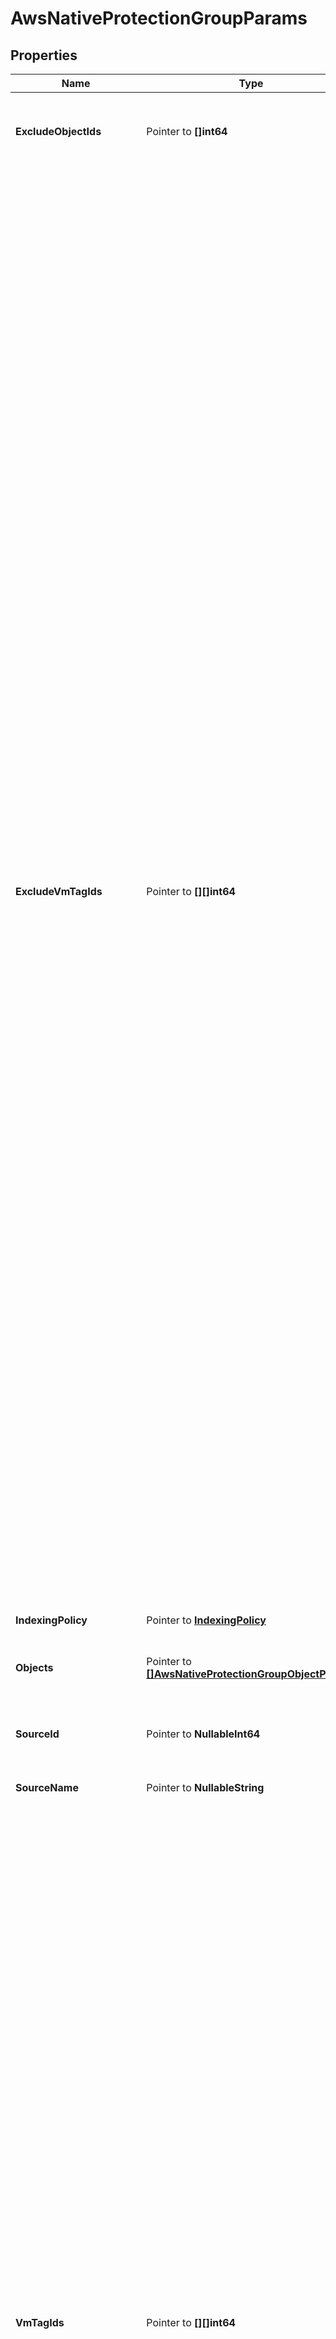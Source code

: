 # AwsNativeProtectionGroupParams

## Properties

Name | Type | Description | Notes
------------ | ------------- | ------------- | -------------
**ExcludeObjectIds** | Pointer to **[]int64** | Specifies the objects to be excluded in the Protection Group. | [optional] 
**ExcludeVmTagIds** | Pointer to **[][]int64** | Array of Arrays of VM Tag Ids that Specify VMs to Exclude. Optionally specify a list of VMs to exclude from protecting by listing Protection Source ids of VM Tags in this two dimensional array. Using this two dimensional array of Tag ids, the Cluster generates a list of VMs to exclude from protecting, which are derived from intersections of the inner arrays and union of the outer array, as shown by the following example. For example a Datacenter is selected to be protected but you want to exclude all the &#39;Former Employees&#39; VMs in the East and West but keep all the VMs for &#39;Former Employees&#39; in the South which are also stored in this Datacenter, by specifying the following tag id array: [ [1000, 2221], [1000, 3031] ], where 1000 is the &#39;Former Employee&#39; VM Tag id, 2221 is the &#39;East&#39; VM Tag id and 3031 is the &#39;West&#39; VM Tag id. The first inner array [1000, 2221] produces a list of VMs that are both tagged with &#39;Former Employees&#39; and &#39;East&#39; (an intersection). The second inner array [1000, 3031] produces a list of VMs that are both tagged with &#39;Former Employees&#39; and &#39;West&#39; (an intersection). The outer array combines the list of VMs from the two inner arrays. The list of resulting VMs are excluded from being protected this Job. | [optional] 
**IndexingPolicy** | Pointer to [**IndexingPolicy**](IndexingPolicy.md) |  | [optional] 
**Objects** | Pointer to [**[]AwsNativeProtectionGroupObjectParams**](AwsNativeProtectionGroupObjectParams.md) | Specifies the objects to be included in the Protection Group. | [optional] 
**SourceId** | Pointer to **NullableInt64** | Specifies the id of the parent of the objects. | [optional] [readonly] 
**SourceName** | Pointer to **NullableString** | Specifies the name of the parent of the objects. | [optional] [readonly] 
**VmTagIds** | Pointer to **[][]int64** | Array of Array of VM Tag Ids that Specify VMs to Protect. Optionally specify a list of VMs to protect by listing Protection Source ids of VM Tags in this two dimensional array. Using this two dimensional array of Tag ids, the Cluster generates a list of VMs to protect which are derived from intersections of the inner arrays and union of the outer array, as shown by the following example. To protect only &#39;Eng&#39; VMs in the East and all the VMs in the West, specify the following tag id array: [ [1101, 2221], [3031] ], where 1101 is the &#39;Eng&#39; VM Tag id, 2221 is the &#39;East&#39; VM Tag id and 3031 is the &#39;West&#39; VM Tag id. The inner array [1101, 2221] produces a list of VMs that are both tagged with &#39;Eng&#39; and &#39;East&#39; (an intersection). The outer array combines the list from the inner array with list of VMs tagged with &#39;West&#39; (a union). The list of resulting VMs are protected by this Protection Group. | [optional] 
**VolumeExclusionParams** | Pointer to [**NullableEbsVolumeExclusionParams**](EbsVolumeExclusionParams.md) |  | [optional] 

## Methods

### NewAwsNativeProtectionGroupParams

`func NewAwsNativeProtectionGroupParams() *AwsNativeProtectionGroupParams`

NewAwsNativeProtectionGroupParams instantiates a new AwsNativeProtectionGroupParams object
This constructor will assign default values to properties that have it defined,
and makes sure properties required by API are set, but the set of arguments
will change when the set of required properties is changed

### NewAwsNativeProtectionGroupParamsWithDefaults

`func NewAwsNativeProtectionGroupParamsWithDefaults() *AwsNativeProtectionGroupParams`

NewAwsNativeProtectionGroupParamsWithDefaults instantiates a new AwsNativeProtectionGroupParams object
This constructor will only assign default values to properties that have it defined,
but it doesn't guarantee that properties required by API are set

### GetExcludeObjectIds

`func (o *AwsNativeProtectionGroupParams) GetExcludeObjectIds() []int64`

GetExcludeObjectIds returns the ExcludeObjectIds field if non-nil, zero value otherwise.

### GetExcludeObjectIdsOk

`func (o *AwsNativeProtectionGroupParams) GetExcludeObjectIdsOk() (*[]int64, bool)`

GetExcludeObjectIdsOk returns a tuple with the ExcludeObjectIds field if it's non-nil, zero value otherwise
and a boolean to check if the value has been set.

### SetExcludeObjectIds

`func (o *AwsNativeProtectionGroupParams) SetExcludeObjectIds(v []int64)`

SetExcludeObjectIds sets ExcludeObjectIds field to given value.

### HasExcludeObjectIds

`func (o *AwsNativeProtectionGroupParams) HasExcludeObjectIds() bool`

HasExcludeObjectIds returns a boolean if a field has been set.

### SetExcludeObjectIdsNil

`func (o *AwsNativeProtectionGroupParams) SetExcludeObjectIdsNil(b bool)`

 SetExcludeObjectIdsNil sets the value for ExcludeObjectIds to be an explicit nil

### UnsetExcludeObjectIds
`func (o *AwsNativeProtectionGroupParams) UnsetExcludeObjectIds()`

UnsetExcludeObjectIds ensures that no value is present for ExcludeObjectIds, not even an explicit nil
### GetExcludeVmTagIds

`func (o *AwsNativeProtectionGroupParams) GetExcludeVmTagIds() [][]int64`

GetExcludeVmTagIds returns the ExcludeVmTagIds field if non-nil, zero value otherwise.

### GetExcludeVmTagIdsOk

`func (o *AwsNativeProtectionGroupParams) GetExcludeVmTagIdsOk() (*[][]int64, bool)`

GetExcludeVmTagIdsOk returns a tuple with the ExcludeVmTagIds field if it's non-nil, zero value otherwise
and a boolean to check if the value has been set.

### SetExcludeVmTagIds

`func (o *AwsNativeProtectionGroupParams) SetExcludeVmTagIds(v [][]int64)`

SetExcludeVmTagIds sets ExcludeVmTagIds field to given value.

### HasExcludeVmTagIds

`func (o *AwsNativeProtectionGroupParams) HasExcludeVmTagIds() bool`

HasExcludeVmTagIds returns a boolean if a field has been set.

### GetIndexingPolicy

`func (o *AwsNativeProtectionGroupParams) GetIndexingPolicy() IndexingPolicy`

GetIndexingPolicy returns the IndexingPolicy field if non-nil, zero value otherwise.

### GetIndexingPolicyOk

`func (o *AwsNativeProtectionGroupParams) GetIndexingPolicyOk() (*IndexingPolicy, bool)`

GetIndexingPolicyOk returns a tuple with the IndexingPolicy field if it's non-nil, zero value otherwise
and a boolean to check if the value has been set.

### SetIndexingPolicy

`func (o *AwsNativeProtectionGroupParams) SetIndexingPolicy(v IndexingPolicy)`

SetIndexingPolicy sets IndexingPolicy field to given value.

### HasIndexingPolicy

`func (o *AwsNativeProtectionGroupParams) HasIndexingPolicy() bool`

HasIndexingPolicy returns a boolean if a field has been set.

### GetObjects

`func (o *AwsNativeProtectionGroupParams) GetObjects() []AwsNativeProtectionGroupObjectParams`

GetObjects returns the Objects field if non-nil, zero value otherwise.

### GetObjectsOk

`func (o *AwsNativeProtectionGroupParams) GetObjectsOk() (*[]AwsNativeProtectionGroupObjectParams, bool)`

GetObjectsOk returns a tuple with the Objects field if it's non-nil, zero value otherwise
and a boolean to check if the value has been set.

### SetObjects

`func (o *AwsNativeProtectionGroupParams) SetObjects(v []AwsNativeProtectionGroupObjectParams)`

SetObjects sets Objects field to given value.

### HasObjects

`func (o *AwsNativeProtectionGroupParams) HasObjects() bool`

HasObjects returns a boolean if a field has been set.

### GetSourceId

`func (o *AwsNativeProtectionGroupParams) GetSourceId() int64`

GetSourceId returns the SourceId field if non-nil, zero value otherwise.

### GetSourceIdOk

`func (o *AwsNativeProtectionGroupParams) GetSourceIdOk() (*int64, bool)`

GetSourceIdOk returns a tuple with the SourceId field if it's non-nil, zero value otherwise
and a boolean to check if the value has been set.

### SetSourceId

`func (o *AwsNativeProtectionGroupParams) SetSourceId(v int64)`

SetSourceId sets SourceId field to given value.

### HasSourceId

`func (o *AwsNativeProtectionGroupParams) HasSourceId() bool`

HasSourceId returns a boolean if a field has been set.

### SetSourceIdNil

`func (o *AwsNativeProtectionGroupParams) SetSourceIdNil(b bool)`

 SetSourceIdNil sets the value for SourceId to be an explicit nil

### UnsetSourceId
`func (o *AwsNativeProtectionGroupParams) UnsetSourceId()`

UnsetSourceId ensures that no value is present for SourceId, not even an explicit nil
### GetSourceName

`func (o *AwsNativeProtectionGroupParams) GetSourceName() string`

GetSourceName returns the SourceName field if non-nil, zero value otherwise.

### GetSourceNameOk

`func (o *AwsNativeProtectionGroupParams) GetSourceNameOk() (*string, bool)`

GetSourceNameOk returns a tuple with the SourceName field if it's non-nil, zero value otherwise
and a boolean to check if the value has been set.

### SetSourceName

`func (o *AwsNativeProtectionGroupParams) SetSourceName(v string)`

SetSourceName sets SourceName field to given value.

### HasSourceName

`func (o *AwsNativeProtectionGroupParams) HasSourceName() bool`

HasSourceName returns a boolean if a field has been set.

### SetSourceNameNil

`func (o *AwsNativeProtectionGroupParams) SetSourceNameNil(b bool)`

 SetSourceNameNil sets the value for SourceName to be an explicit nil

### UnsetSourceName
`func (o *AwsNativeProtectionGroupParams) UnsetSourceName()`

UnsetSourceName ensures that no value is present for SourceName, not even an explicit nil
### GetVmTagIds

`func (o *AwsNativeProtectionGroupParams) GetVmTagIds() [][]int64`

GetVmTagIds returns the VmTagIds field if non-nil, zero value otherwise.

### GetVmTagIdsOk

`func (o *AwsNativeProtectionGroupParams) GetVmTagIdsOk() (*[][]int64, bool)`

GetVmTagIdsOk returns a tuple with the VmTagIds field if it's non-nil, zero value otherwise
and a boolean to check if the value has been set.

### SetVmTagIds

`func (o *AwsNativeProtectionGroupParams) SetVmTagIds(v [][]int64)`

SetVmTagIds sets VmTagIds field to given value.

### HasVmTagIds

`func (o *AwsNativeProtectionGroupParams) HasVmTagIds() bool`

HasVmTagIds returns a boolean if a field has been set.

### SetVmTagIdsNil

`func (o *AwsNativeProtectionGroupParams) SetVmTagIdsNil(b bool)`

 SetVmTagIdsNil sets the value for VmTagIds to be an explicit nil

### UnsetVmTagIds
`func (o *AwsNativeProtectionGroupParams) UnsetVmTagIds()`

UnsetVmTagIds ensures that no value is present for VmTagIds, not even an explicit nil
### GetVolumeExclusionParams

`func (o *AwsNativeProtectionGroupParams) GetVolumeExclusionParams() EbsVolumeExclusionParams`

GetVolumeExclusionParams returns the VolumeExclusionParams field if non-nil, zero value otherwise.

### GetVolumeExclusionParamsOk

`func (o *AwsNativeProtectionGroupParams) GetVolumeExclusionParamsOk() (*EbsVolumeExclusionParams, bool)`

GetVolumeExclusionParamsOk returns a tuple with the VolumeExclusionParams field if it's non-nil, zero value otherwise
and a boolean to check if the value has been set.

### SetVolumeExclusionParams

`func (o *AwsNativeProtectionGroupParams) SetVolumeExclusionParams(v EbsVolumeExclusionParams)`

SetVolumeExclusionParams sets VolumeExclusionParams field to given value.

### HasVolumeExclusionParams

`func (o *AwsNativeProtectionGroupParams) HasVolumeExclusionParams() bool`

HasVolumeExclusionParams returns a boolean if a field has been set.

### SetVolumeExclusionParamsNil

`func (o *AwsNativeProtectionGroupParams) SetVolumeExclusionParamsNil(b bool)`

 SetVolumeExclusionParamsNil sets the value for VolumeExclusionParams to be an explicit nil

### UnsetVolumeExclusionParams
`func (o *AwsNativeProtectionGroupParams) UnsetVolumeExclusionParams()`

UnsetVolumeExclusionParams ensures that no value is present for VolumeExclusionParams, not even an explicit nil

[[Back to Model list]](../README.md#documentation-for-models) [[Back to API list]](../README.md#documentation-for-api-endpoints) [[Back to README]](../README.md)


